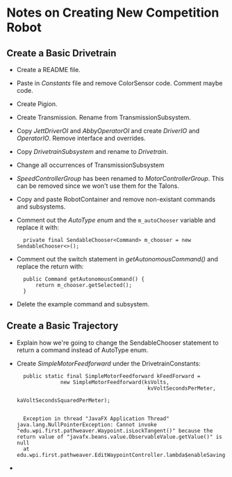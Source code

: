 # Notes on Creating New Competition Robot

## Create a Basic Drivetrain
- Create a README file.
- Paste in *Constants* file and remove ColorSensor code.  Comment maybe code.
- Create Pigion.
- Create Transmission.  Rename from TransmissionSubsystem.
- Copy *JettDriverOI* and *AbbyOperatorOI* and create *DriverIO* and *OperatorIO*. Remove interface and overrides. 
- Copy *DrivetrainSubsystem* and rename to *Drivetrain*.
- Change all occurrences of TransmissionSubsystem
- *SpeedControllerGroup* has been renamed to *MotorControllerGroup*.  This can be removed since we won't use them for the Talons.
- Copy and paste RobotContainer and remove non-existant commands and subsystems.
- Comment out the *AutoType enum* and the `m_autoChooser` variable and replace it with:
 
        private final SendableChooser<Command> m_chooser = new SendableChooser<>();

- Comment out the switch statement in *getAutonomousCommand()* and replace the return with:

        public Command getAutonomousCommand() {
            return m_chooser.getSelected();
        }
- Delete the example command and subsystem.

## Create a Basic Trajectory
- Explain how we're going to change the SendableChooser statement to return a command instead of AutoType enum.
- Create *SimpleMotorFeedforward* under the DrivetrainConstants:

        public static final SimpleMotorFeedforward kFeedForward = 
                    new SimpleMotorFeedforward(ksVolts, 
                                                kvVoltSecondsPerMeter, 
                                                kaVoltSecondsSquaredPerMeter);


        Exception in thread "JavaFX Application Thread" java.lang.NullPointerException: Cannot invoke "edu.wpi.first.pathweaver.Waypoint.isLockTangent()" because the return value of "javafx.beans.value.ObservableValue.getValue()" is null
        at edu.wpi.first.pathweaver.EditWaypointController.lambda$enableSaving$11(EditWaypointController.java:170)
- 